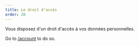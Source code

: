 ```yaml
---
title: Le droit d’accès
order: 20
---
```


Vous disposez d'un droit d'accès à vos données personnelles.

Go to [/account](/account/) to do so.
